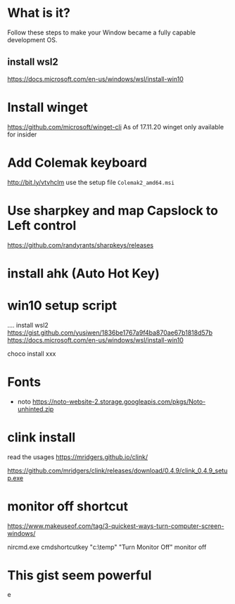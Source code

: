 # What is it?
Follow these steps to make your Window became a fully capable development OS.

## install wsl2
https://docs.microsoft.com/en-us/windows/wsl/install-win10

# Install winget
https://github.com/microsoft/winget-cli
As of 17.11.20 winget only available for insider

# Add Colemak keyboard
http://bit.ly/vtvhclm
use the setup file `Colemak2_amd64.msi`

# Use sharpkey and map Capslock to Left control
https://github.com/randyrants/sharpkeys/releases

# install ahk (Auto Hot Key)

# win10 setup script

....
install wsl2
https://gist.github.com/yusiwen/1836be1767a9f4ba870ae67b1818d57b
https://docs.microsoft.com/en-us/windows/wsl/install-win10

choco install xxx

# Fonts
+ noto
https://noto-website-2.storage.googleapis.com/pkgs/Noto-unhinted.zip

# clink install
read the usages
https://mridgers.github.io/clink/

https://github.com/mridgers/clink/releases/download/0.4.9/clink_0.4.9_setup.exe

# monitor off shortcut
https://www.makeuseof.com/tag/3-quickest-ways-turn-computer-screen-windows/

nircmd.exe cmdshortcutkey "c:\temp" "Turn Monitor Off" monitor off

# This gist seem powerful
e
